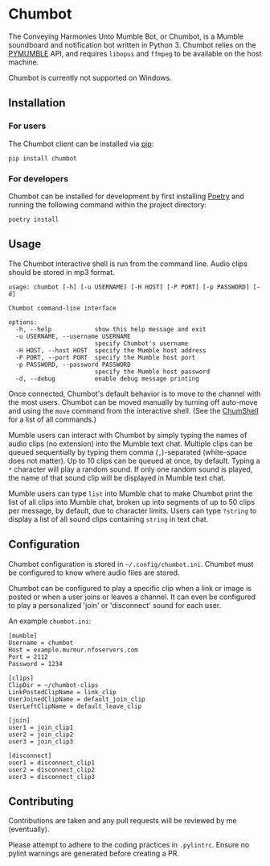 # Chumbot
The Conveying Harmonies Unto Mumble Bot, or Chumbot, is a Mumble soundboard and notification bot
written in Python 3. Chumbot relies on the [PYMUMBLE](https://pypi.org/project/pymumble/) API,
and requires `libopus` and `ffmpeg` to be available on the host machine.

Chumbot is currently not supported on Windows.

## Installation
### For users
The Chumbot client can be installed via [pip](https://pypi.org/project/chumbot/):

`pip install chumbot`

### For developers
Chumbot can be installed for development by first installing [Poetry](https://python-poetry.org/docs/) and running
the following command within the project directory:

`poetry install`

## Usage
The Chumbot interactive shell is run from the command line. Audio clips should be stored in mp3 format.
```
usage: chumbot [-h] [-u USERNAME] [-H HOST] [-P PORT] [-p PASSWORD] [-d]

Chumbot command-line interface

options:
  -h, --help            show this help message and exit
  -u USERNAME, --username USERNAME
                        specify Chumbot's username
  -H HOST, --host HOST  specify the Mumble host address
  -P PORT, --port PORT  specify the Mumble host port
  -p PASSWORD, --password PASSWORD
                        specify the Mumble host password
  -d, --debug           enable debug message printing
```

Once connected, Chumbot's default behavior is to move to the channel with the most users. Chumbot can be moved manually
by turning off auto-move and using the `move` command from the interactive shell. (See the
[ChumShell](https://github.com/Boogie3D/chumbot/blob/main/chumbot/backend/chumshell.py) for a list of all commands.)

Mumble users can interact with Chumbot by simply typing the names of audio clips (no extension) into the Mumble text chat.
Multiple clips can be queued sequentially by typing them comma (`,`)-separated (white-space does not matter). Up to 10 clips can
be queued at once, by default. Typing a `*` character will play a random sound. If only one random sound is played, the name
of that sound clip will be displayed in Mumble text chat.

Mumble users can type `list` into Mumble chat to make Chumbot print the list of all clips into Mumble chat, broken up into segments of up to 50 clips per message, by default, due
to character limits. Users can type `?string` to display a list of all sound clips containing `string` in text chat.

## Configuration
Chumbot configuration is stored in `~/.config/chumbot.ini`. Chumbot must be configured to know where
audio files are stored.

Chumbot can be configured to play a specific clip when a link or image is posted
or when a user joins or leaves a channel. It can even be configured to play a personalized 'join' or 'disconnect'
sound for each user.

An example `chumbot.ini`:

```
[mumble]
Username = chumbot
Host = example.murmur.nfoservers.com
Port = 2112
Password = 1234

[clips]
ClipDir = ~/chumbot-clips
LinkPostedClipName = link_clip
UserJoinedClipName = default_join_clip
UserLeftClipName = default_leave_clip

[join]
user1 = join_clip1
user2 = join_clip2
user3 = join_clip3

[disconnect]
user1 = disconnect_clip1
user2 = disconnect_clip2
user3 = disconnect_clip3
```

## Contributing
Contributions are taken and any pull requests will be reviewed by me (eventually).

Please attempt to adhere to the coding practices in `.pylintrc`. Ensure no pylint
warnings are generated before creating a PR.
